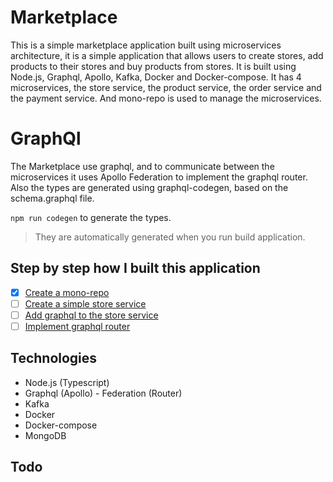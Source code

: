 # Marketplace

This is a simple marketplace application built using microservices architecture, it is a simple application that allows users to create stores, add products to their stores and buy products from stores. It is built using Node.js, Graphql, Apollo, Kafka, Docker and Docker-compose. It has 4 microservices, the store service, the product service, the order service and the payment service. And mono-repo is used to manage the microservices.

# GraphQl 

The Marketplace use graphql, and to communicate between the microservices it uses Apollo Federation to implement the graphql router. Also the types are generated using graphql-codegen, based on the schema.graphql file.

`npm run codegen` to generate the types. 

> They are automatically generated when you run build application.

## Step by step how I built this application

- [x] [Create a mono-repo](https://github.com/leo1994/marketplace/tree/feature/basic-setup%231)
- [ ] [Create a simple store service]()
- [ ] [Add graphql to the store service]()
- [ ] [Implement graphql router]()
## Technologies

- Node.js (Typescript)
- Graphql (Apollo) - Federation (Router)
- Kafka 
- Docker 
- Docker-compose
- MongoDB

## Todo


